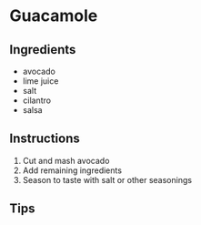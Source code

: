 # Guacamole

## Ingredients
* avocado
* lime juice
* salt
* cilantro
* salsa

## Instructions
1. Cut and mash avocado
2. Add remaining ingredients
3. Season to taste with salt or other seasonings

## Tips

